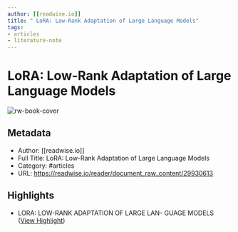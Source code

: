 ```yaml
---
author: [[readwise.io]]
title: " LoRA: Low-Rank Adaptation of Large Language Models"
tags: 
- articles
- literature-note
---
```

#  LoRA: Low-Rank Adaptation of Large Language Models

![rw-book-cover](https://readwise-assets.s3.amazonaws.com/static/images/article2.74d541386bbf.png)

## Metadata
- Author: [[readwise.io]]
- Full Title:  LoRA: Low-Rank Adaptation of Large Language Models
- Category: #articles
- URL: https://readwise.io/reader/document_raw_content/29930613

## Highlights
- LORA: LOW-RANK ADAPTATION OF LARGE LAN-
  GUAGE MODELS ([View Highlight](https://read.readwise.io/read/01gzxe8nt7ecbk2s0e4c2tv49y))
